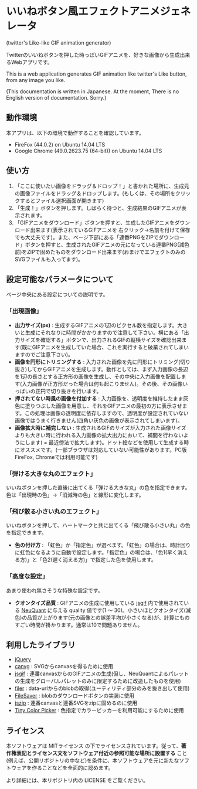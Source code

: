  いいねボタン風エフェクトアニメジェネレータ
============================================

(twitter's Like-like GIF animation generator)

Twitterのいいねボタンを押した時っぽいGIFアニメを、好きな画像から生成出来るWebアプリです。

This is a web application generates GIF animation like twitter's Like button, from any image you like.

(This documentation is written in Japanese. At the moment, There is no English version of documentation. Sorry.)



 動作環境
----------

本アプリは、以下の環境で動作することを確認しています。

 * FireFox (44.0.2) on Ubuntu 14.04 LTS
 * Google Chrome (49.0.2623.75 (64-bit)) on Ubuntu 14.04 LTS


 使い方
--------

1. 「ここに使いたい画像をドラッグ＆ドロップ！」と書かれた場所に、生成元の画像ファイルをドラッグ＆ドロップします。(もしくは、その場所をクリックするとファイル選択画面が開きます)
2. 「生成！」ボタンを押します。しばらく待つと、生成結果のGIFアニメが表示されます。
3. 「GIFアニメをダウンロード」ボタンを押すと、生成したGIFアニメをダウンロード出来ます(表示されているGIFアニメを 右クリック->名前を付けて保存 でも大丈夫です)。また、ページ下部にある「連番PNGをZIPでダウンロード」ボタンを押すと、生成されたGIFアニメの元になっている連番PNG(減色前)をZIPで固めたものをダウンロード出来ます(おまけでエフェクトのみのSVGファイルも入ってます)。


 設定可能なパラメータについて
------------------------------

ページ中央にある設定についての説明です。

### 「出現画像」

 * **出力サイズ(px)** : 生成するGIFアニメの1辺のピクセル数を指定します。大きいと生成にそれなりに時間がかかりますので注意して下さい。横にある「出力サイズを確認する」ボタンで、出力されるGIFの縦横サイズを確認出来ます(既にGIFアニメを生成していた場合、これを実行すると破棄されてしまいますのでご注意下さい)。
 * **画像を円形にトリミングする** : 入力された画像を先に円形にトリミング(切り抜き)してからGIFアニメを生成します。動作としては、まず入力画像の長辺を1辺の長さとする正方形の画像を生成し、その中央に入力画像を配置します(入力画像が正方形だった場合は何も起こりません)。その後、その画像いっぱいの正円で切り抜きを行います。
 * **押されてない時風の画像を付加する** : 入力画像を、透明度を維持したまま灰色に塗りつぶした画像を用意し、それをGIFアニメの最初の方に表示させます。この処理は画像の透明度に依存しますので、透明度が設定されていない画像ではうまく行きません(四角い灰色の画像が表示されてしまいます)。
 * **画像拡大時に補完しない** : 生成されるGIFのサイズが入力された画像サイズよりも大きい時に行われる入力画像の拡大出力において、補間を行わないようにします( = 最近傍法で拡大します)。ドット絵などを使用して生成する時にオススメです。(一部ブラウザは対応していない可能性があります。PC版FireFox, Chromeでは利用可能です)


### 「弾ける大きな丸のエフェクト」

いいねボタンを押した直後に出てくる「弾ける大きな丸」の色を指定できます。色は「出現時の色」->「消滅時の色」と線形に変化します。


### 「飛び散る小さい丸のエフェクト」

いいねボタンを押して、ハートマークと共に出てくる「飛び散る小さい丸」の色を指定できます。

 * **色の付け方** : 「虹色」か「指定色」が選べます。「虹色」の場合は、時計回りに虹色になるように自動で設定します。「指定色」の場合は、「色1(早く消える方)」と「色2(遅く消える方)」で指定した色を使用します。


### 「高度な設定」

あまり使われ無さそうな特殊な設定です。

 * **クオンタイズ品質** : GIFアニメの生成に使用している [jsgif](https://github.com/antimatter15/jsgif) 内で使用されている [NeuQuant](https://github.com/devongovett/neuquant) に与える quality 値です(1 〜 30)。小さいほどクオンタイズ(減色)の品質が上がります(元の画像との誤差平均が小さくなる)が、計算にものすごい時間が掛かります。通常は10で問題ありません。


 利用したライブラリ
--------------------

 * [jQuery](https://jquery.com/)
 * [canvg](https://github.com/gabelerner/canvg) : SVGからcanvasを得るために使用
 * [jsgif](https://github.com/antimatter15/jsgif) : 連番canvasからのGIFアニメの生成(但し、NeuQuantによるパレットの生成をグローバルパレットのみに限定するために改造したものを使用)
 * [filer](https://github.com/ebidel/filer.js/) : data-urlからのblobの取得(ユーティリティ部分のみを抜き出して使用)
 * [FileSaver](https://github.com/eligrey/FileSaver.js/) : blobのダウンロードボタンの実装に使用
 * [jszip](https://stuk.github.io/jszip/) : 連番canvasと連番SVGをzipに固めるのに使用
 * [Tiny Color Picker](http://www.dematte.at/tinyColorPicker/) : 色指定でカラーピッカーを利用可能にするために使用


 ライセンス
------------

本ソフトウェアは MITライセンス の下でライセンスされています。従って、**著作権表記とライセンス文をソフトウェア付近の参照可能な場所に設置する** こと(例えば、公開リポジトリの中など)を条件に、本ソフトウェアを元に新たなソフトウェアを作ることなどを全面的に認めます。

より詳細には、本リポジトリ内の LICENSE をご覧ください。
